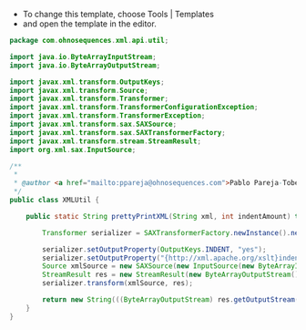 
 * To change this template, choose Tools | Templates
 * and open the template in the editor.


```java
package com.ohnosequences.xml.api.util;

import java.io.ByteArrayInputStream;
import java.io.ByteArrayOutputStream;

import javax.xml.transform.OutputKeys;
import javax.xml.transform.Source;
import javax.xml.transform.Transformer;
import javax.xml.transform.TransformerConfigurationException;
import javax.xml.transform.TransformerException;
import javax.xml.transform.sax.SAXSource;
import javax.xml.transform.sax.SAXTransformerFactory;
import javax.xml.transform.stream.StreamResult;
import org.xml.sax.InputSource;

/**
 *
 * @author <a href="mailto:ppareja@ohnosequences.com">Pablo Pareja-Tobes</a>
 */
public class XMLUtil {

    public static String prettyPrintXML(String xml, int indentAmount) throws TransformerConfigurationException, TransformerException {

        Transformer serializer = SAXTransformerFactory.newInstance().newTransformer();

        serializer.setOutputProperty(OutputKeys.INDENT, "yes");
        serializer.setOutputProperty("{http://xml.apache.org/xslt}indent-amount", String.valueOf(indentAmount));
        Source xmlSource = new SAXSource(new InputSource(new ByteArrayInputStream(xml.getBytes())));
        StreamResult res = new StreamResult(new ByteArrayOutputStream());
        serializer.transform(xmlSource, res);

        return new String(((ByteArrayOutputStream) res.getOutputStream()).toByteArray());
    }
}

```




[main/java/com/ohnosequences/BioinfoUtil.java]: ../../../BioinfoUtil.java.md
[main/java/com/ohnosequences/util/BitOperations.java]: ../../../util/BitOperations.java.md
[main/java/com/ohnosequences/util/blast/BlastExporter.java]: ../../../util/blast/BlastExporter.java.md
[main/java/com/ohnosequences/util/blast/BlastSubset.java]: ../../../util/blast/BlastSubset.java.md
[main/java/com/ohnosequences/util/CodonUtil.java]: ../../../util/CodonUtil.java.md
[main/java/com/ohnosequences/util/Entry.java]: ../../../util/Entry.java.md
[main/java/com/ohnosequences/util/Executable.java]: ../../../util/Executable.java.md
[main/java/com/ohnosequences/util/ExecuteFromFile.java]: ../../../util/ExecuteFromFile.java.md
[main/java/com/ohnosequences/util/fasta/FastaSubSeq.java]: ../../../util/fasta/FastaSubSeq.java.md
[main/java/com/ohnosequences/util/fasta/FastaUtil.java]: ../../../util/fasta/FastaUtil.java.md
[main/java/com/ohnosequences/util/fasta/MultifastaSelector.java]: ../../../util/fasta/MultifastaSelector.java.md
[main/java/com/ohnosequences/util/fasta/SearchFastaHeaders.java]: ../../../util/fasta/SearchFastaHeaders.java.md
[main/java/com/ohnosequences/util/fasta/SearchFastaSequence.java]: ../../../util/fasta/SearchFastaSequence.java.md
[main/java/com/ohnosequences/util/file/FileUtil.java]: ../../../util/file/FileUtil.java.md
[main/java/com/ohnosequences/util/file/FnaFileFilter.java]: ../../../util/file/FnaFileFilter.java.md
[main/java/com/ohnosequences/util/file/GenomeFilesParser.java]: ../../../util/file/GenomeFilesParser.java.md
[main/java/com/ohnosequences/util/file/PttFileFilter.java]: ../../../util/file/PttFileFilter.java.md
[main/java/com/ohnosequences/util/file/RntFileFilter.java]: ../../../util/file/RntFileFilter.java.md
[main/java/com/ohnosequences/util/genbank/GBCommon.java]: ../../../util/genbank/GBCommon.java.md
[main/java/com/ohnosequences/util/gephi/GephiExporter.java]: ../../../util/gephi/GephiExporter.java.md
[main/java/com/ohnosequences/util/gephi/GexfToDotExporter.java]: ../../../util/gephi/GexfToDotExporter.java.md
[main/java/com/ohnosequences/util/go/GOExporter.java]: ../../../util/go/GOExporter.java.md
[main/java/com/ohnosequences/util/model/Feature.java]: ../../../util/model/Feature.java.md
[main/java/com/ohnosequences/util/model/Intergenic.java]: ../../../util/model/Intergenic.java.md
[main/java/com/ohnosequences/util/model/PalindromicityResult.java]: ../../../util/model/PalindromicityResult.java.md
[main/java/com/ohnosequences/util/ncbi/TaxonomyLoader.java]: ../../../util/ncbi/TaxonomyLoader.java.md
[main/java/com/ohnosequences/util/oric/OricDataRetriever.java]: ../../../util/oric/OricDataRetriever.java.md
[main/java/com/ohnosequences/util/Pair.java]: ../../../util/Pair.java.md
[main/java/com/ohnosequences/util/pal/PalindromicityAnalyzer.java]: ../../../util/pal/PalindromicityAnalyzer.java.md
[main/java/com/ohnosequences/util/security/MD5.java]: ../../../util/security/MD5.java.md
[main/java/com/ohnosequences/util/seq/SeqUtil.java]: ../../../util/seq/SeqUtil.java.md
[main/java/com/ohnosequences/util/statistics/StatisticalValues.java]: ../../../util/statistics/StatisticalValues.java.md
[main/java/com/ohnosequences/util/uniprot/UniprotProteinRetreiver.java]: ../../../util/uniprot/UniprotProteinRetreiver.java.md
[main/java/com/ohnosequences/xml/api/interfaces/IAttribute.java]: ../interfaces/IAttribute.java.md
[main/java/com/ohnosequences/xml/api/interfaces/IElement.java]: ../interfaces/IElement.java.md
[main/java/com/ohnosequences/xml/api/interfaces/INameSpace.java]: ../interfaces/INameSpace.java.md
[main/java/com/ohnosequences/xml/api/interfaces/IXmlThing.java]: ../interfaces/IXmlThing.java.md
[main/java/com/ohnosequences/xml/api/interfaces/package-info.java]: ../interfaces/package-info.java.md
[main/java/com/ohnosequences/xml/api/model/NameSpace.java]: ../model/NameSpace.java.md
[main/java/com/ohnosequences/xml/api/model/package-info.java]: ../model/package-info.java.md
[main/java/com/ohnosequences/xml/api/model/XMLAttribute.java]: ../model/XMLAttribute.java.md
[main/java/com/ohnosequences/xml/api/model/XMLElement.java]: ../model/XMLElement.java.md
[main/java/com/ohnosequences/xml/api/model/XMLElementException.java]: ../model/XMLElementException.java.md
[main/java/com/ohnosequences/xml/api/util/XMLUtil.java]: XMLUtil.java.md
[main/java/com/ohnosequences/xml/model/Annotation.java]: ../../model/Annotation.java.md
[main/java/com/ohnosequences/xml/model/bio4j/Bio4jNodeIndexXML.java]: ../../model/bio4j/Bio4jNodeIndexXML.java.md
[main/java/com/ohnosequences/xml/model/bio4j/Bio4jNodeXML.java]: ../../model/bio4j/Bio4jNodeXML.java.md
[main/java/com/ohnosequences/xml/model/bio4j/Bio4jPropertyXML.java]: ../../model/bio4j/Bio4jPropertyXML.java.md
[main/java/com/ohnosequences/xml/model/bio4j/Bio4jRelationshipIndexXML.java]: ../../model/bio4j/Bio4jRelationshipIndexXML.java.md
[main/java/com/ohnosequences/xml/model/bio4j/Bio4jRelationshipXML.java]: ../../model/bio4j/Bio4jRelationshipXML.java.md
[main/java/com/ohnosequences/xml/model/bio4j/UniprotDataXML.java]: ../../model/bio4j/UniprotDataXML.java.md
[main/java/com/ohnosequences/xml/model/BlastOutput.java]: ../../model/BlastOutput.java.md
[main/java/com/ohnosequences/xml/model/BlastOutputParam.java]: ../../model/BlastOutputParam.java.md
[main/java/com/ohnosequences/xml/model/Codon.java]: ../../model/Codon.java.md
[main/java/com/ohnosequences/xml/model/ContigXML.java]: ../../model/ContigXML.java.md
[main/java/com/ohnosequences/xml/model/cufflinks/CuffLinksElement.java]: ../../model/cufflinks/CuffLinksElement.java.md
[main/java/com/ohnosequences/xml/model/embl/EmblXML.java]: ../../model/embl/EmblXML.java.md
[main/java/com/ohnosequences/xml/model/Frameshift.java]: ../../model/Frameshift.java.md
[main/java/com/ohnosequences/xml/model/Gap.java]: ../../model/Gap.java.md
[main/java/com/ohnosequences/xml/model/gb/GenBankXML.java]: ../../model/gb/GenBankXML.java.md
[main/java/com/ohnosequences/xml/model/genome/feature/Feature.java]: ../../model/genome/feature/Feature.java.md
[main/java/com/ohnosequences/xml/model/genome/feature/Intergenic.java]: ../../model/genome/feature/Intergenic.java.md
[main/java/com/ohnosequences/xml/model/genome/feature/MisRNA.java]: ../../model/genome/feature/MisRNA.java.md
[main/java/com/ohnosequences/xml/model/genome/feature/ORF.java]: ../../model/genome/feature/ORF.java.md
[main/java/com/ohnosequences/xml/model/genome/feature/RNA.java]: ../../model/genome/feature/RNA.java.md
[main/java/com/ohnosequences/xml/model/genome/feature/RRNA.java]: ../../model/genome/feature/RRNA.java.md
[main/java/com/ohnosequences/xml/model/genome/feature/TRNA.java]: ../../model/genome/feature/TRNA.java.md
[main/java/com/ohnosequences/xml/model/genome/GenomeElement.java]: ../../model/genome/GenomeElement.java.md
[main/java/com/ohnosequences/xml/model/gexf/AttributesXML.java]: ../../model/gexf/AttributesXML.java.md
[main/java/com/ohnosequences/xml/model/gexf/AttributeXML.java]: ../../model/gexf/AttributeXML.java.md
[main/java/com/ohnosequences/xml/model/gexf/AttValuesXML.java]: ../../model/gexf/AttValuesXML.java.md
[main/java/com/ohnosequences/xml/model/gexf/AttValueXML.java]: ../../model/gexf/AttValueXML.java.md
[main/java/com/ohnosequences/xml/model/gexf/EdgesXML.java]: ../../model/gexf/EdgesXML.java.md
[main/java/com/ohnosequences/xml/model/gexf/EdgeXML.java]: ../../model/gexf/EdgeXML.java.md
[main/java/com/ohnosequences/xml/model/gexf/GexfXML.java]: ../../model/gexf/GexfXML.java.md
[main/java/com/ohnosequences/xml/model/gexf/GraphXML.java]: ../../model/gexf/GraphXML.java.md
[main/java/com/ohnosequences/xml/model/gexf/NodesXML.java]: ../../model/gexf/NodesXML.java.md
[main/java/com/ohnosequences/xml/model/gexf/NodeXML.java]: ../../model/gexf/NodeXML.java.md
[main/java/com/ohnosequences/xml/model/gexf/SpellsXML.java]: ../../model/gexf/SpellsXML.java.md
[main/java/com/ohnosequences/xml/model/gexf/SpellXML.java]: ../../model/gexf/SpellXML.java.md
[main/java/com/ohnosequences/xml/model/gexf/viz/VizColorXML.java]: ../../model/gexf/viz/VizColorXML.java.md
[main/java/com/ohnosequences/xml/model/gexf/viz/VizPositionXML.java]: ../../model/gexf/viz/VizPositionXML.java.md
[main/java/com/ohnosequences/xml/model/gexf/viz/VizSizeXML.java]: ../../model/gexf/viz/VizSizeXML.java.md
[main/java/com/ohnosequences/xml/model/go/GoAnnotationXML.java]: ../../model/go/GoAnnotationXML.java.md
[main/java/com/ohnosequences/xml/model/go/GOSlimXML.java]: ../../model/go/GOSlimXML.java.md
[main/java/com/ohnosequences/xml/model/go/GoTermXML.java]: ../../model/go/GoTermXML.java.md
[main/java/com/ohnosequences/xml/model/go/SlimSetXML.java]: ../../model/go/SlimSetXML.java.md
[main/java/com/ohnosequences/xml/model/graphml/DataXML.java]: ../../model/graphml/DataXML.java.md
[main/java/com/ohnosequences/xml/model/graphml/EdgeXML.java]: ../../model/graphml/EdgeXML.java.md
[main/java/com/ohnosequences/xml/model/graphml/GraphmlXML.java]: ../../model/graphml/GraphmlXML.java.md
[main/java/com/ohnosequences/xml/model/graphml/GraphXML.java]: ../../model/graphml/GraphXML.java.md
[main/java/com/ohnosequences/xml/model/graphml/KeyXML.java]: ../../model/graphml/KeyXML.java.md
[main/java/com/ohnosequences/xml/model/graphml/NodeXML.java]: ../../model/graphml/NodeXML.java.md
[main/java/com/ohnosequences/xml/model/Hit.java]: ../../model/Hit.java.md
[main/java/com/ohnosequences/xml/model/Hsp.java]: ../../model/Hsp.java.md
[main/java/com/ohnosequences/xml/model/HspSet.java]: ../../model/HspSet.java.md
[main/java/com/ohnosequences/xml/model/Iteration.java]: ../../model/Iteration.java.md
[main/java/com/ohnosequences/xml/model/logs/LogRecordXML.java]: ../../model/logs/LogRecordXML.java.md
[main/java/com/ohnosequences/xml/model/metagenomics/ReadResultXML.java]: ../../model/metagenomics/ReadResultXML.java.md
[main/java/com/ohnosequences/xml/model/metagenomics/ReadXML.java]: ../../model/metagenomics/ReadXML.java.md
[main/java/com/ohnosequences/xml/model/metagenomics/SampleXML.java]: ../../model/metagenomics/SampleXML.java.md
[main/java/com/ohnosequences/xml/model/MetagenomicsDataXML.java]: ../../model/MetagenomicsDataXML.java.md
[main/java/com/ohnosequences/xml/model/mg7/MG7DataXML.java]: ../../model/mg7/MG7DataXML.java.md
[main/java/com/ohnosequences/xml/model/mg7/ReadResultXML.java]: ../../model/mg7/ReadResultXML.java.md
[main/java/com/ohnosequences/xml/model/mg7/SampleXML.java]: ../../model/mg7/SampleXML.java.md
[main/java/com/ohnosequences/xml/model/ncbi/NCBITaxonomyNodeXML.java]: ../../model/ncbi/NCBITaxonomyNodeXML.java.md
[main/java/com/ohnosequences/xml/model/oric/Oric.java]: ../../model/oric/Oric.java.md
[main/java/com/ohnosequences/xml/model/Overlap.java]: ../../model/Overlap.java.md
[main/java/com/ohnosequences/xml/model/pal/PalindromicityResultXML.java]: ../../model/pal/PalindromicityResultXML.java.md
[main/java/com/ohnosequences/xml/model/pg/Primer.java]: ../../model/pg/Primer.java.md
[main/java/com/ohnosequences/xml/model/PredictedGene.java]: ../../model/PredictedGene.java.md
[main/java/com/ohnosequences/xml/model/PredictedGenes.java]: ../../model/PredictedGenes.java.md
[main/java/com/ohnosequences/xml/model/PredictedRna.java]: ../../model/PredictedRna.java.md
[main/java/com/ohnosequences/xml/model/PredictedRnas.java]: ../../model/PredictedRnas.java.md
[main/java/com/ohnosequences/xml/model/uniprot/ArticleXML.java]: ../../model/uniprot/ArticleXML.java.md
[main/java/com/ohnosequences/xml/model/uniprot/CommentXML.java]: ../../model/uniprot/CommentXML.java.md
[main/java/com/ohnosequences/xml/model/uniprot/FeatureXML.java]: ../../model/uniprot/FeatureXML.java.md
[main/java/com/ohnosequences/xml/model/uniprot/InterproXML.java]: ../../model/uniprot/InterproXML.java.md
[main/java/com/ohnosequences/xml/model/uniprot/IsoformXML.java]: ../../model/uniprot/IsoformXML.java.md
[main/java/com/ohnosequences/xml/model/uniprot/KeywordXML.java]: ../../model/uniprot/KeywordXML.java.md
[main/java/com/ohnosequences/xml/model/uniprot/ProteinXML.java]: ../../model/uniprot/ProteinXML.java.md
[main/java/com/ohnosequences/xml/model/uniprot/SubcellularLocationXML.java]: ../../model/uniprot/SubcellularLocationXML.java.md
[main/java/com/ohnosequences/xml/model/util/Argument.java]: ../../model/util/Argument.java.md
[main/java/com/ohnosequences/xml/model/util/Arguments.java]: ../../model/util/Arguments.java.md
[main/java/com/ohnosequences/xml/model/util/Error.java]: ../../model/util/Error.java.md
[main/java/com/ohnosequences/xml/model/util/Execution.java]: ../../model/util/Execution.java.md
[main/java/com/ohnosequences/xml/model/util/FlexXMLWrapperClassCreator.java]: ../../model/util/FlexXMLWrapperClassCreator.java.md
[main/java/com/ohnosequences/xml/model/util/ScheduledExecutions.java]: ../../model/util/ScheduledExecutions.java.md
[main/java/com/ohnosequences/xml/model/util/XMLWrapperClass.java]: ../../model/util/XMLWrapperClass.java.md
[main/java/com/ohnosequences/xml/model/util/XMLWrapperClassCreator.java]: ../../model/util/XMLWrapperClassCreator.java.md
[main/java/com/ohnosequences/xml/model/wip/Region.java]: ../../model/wip/Region.java.md
[main/java/com/ohnosequences/xml/model/wip/WipPosition.java]: ../../model/wip/WipPosition.java.md
[main/java/com/ohnosequences/xml/model/wip/WipResult.java]: ../../model/wip/WipResult.java.md